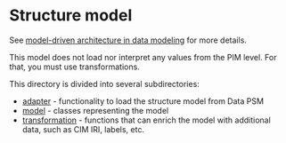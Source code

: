 # Structure model

See [model-driven architecture in data modeling](../../../../documentation/2022-04-21-model-driven-architecture.md) for more details.

This model does not load nor interpret any values from the PIM level. For that, you must use transformations.

This directory is divided into several subdirectories:
- [adapter](adapter) - functionality to load the structure model from Data PSM
- [model](model) - classes representing the model
- [transformation](transformation) - functions that can enrich the model with additional data, such as CIM IRI, labels, etc.
